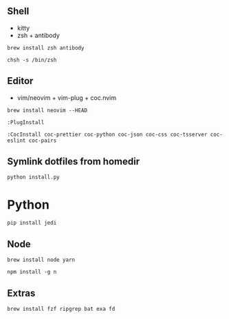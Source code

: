 ## Shell
- kitty
- zsh + antibody

`brew install zsh antibody`

`chsh -s /bin/zsh`

## Editor
- vim/neovim + vim-plug + coc.nvim

`brew install neovim --HEAD`

`:PlugInstall`

`:CocInstall coc-prettier coc-python coc-json coc-css coc-tsserver coc-eslint coc-pairs`

## Symlink dotfiles from homedir
`python install.py`

# Python
`pip install jedi`

## Node
`brew install node yarn`

`npm install -g n`

## Extras
`brew install fzf ripgrep bat exa fd`
